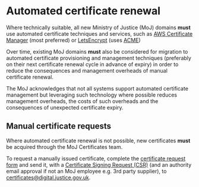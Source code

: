 # Automated certificate renewal

Where technically suitable, all new Ministry of Justice \(MoJ\) domains **must** use automated certificate techniques and services, such as [AWS Certificate Manager](https://aws.amazon.com/certificate-manager/) \(most preferred\) or [LetsEncrypt](https://letsencrypt.org/) \(uses [ACME](https://en.wikipedia.org/wiki/Automated_Certificate_Management_Environment)\)

Over time, existing MoJ domains **must** also be considered for migration to automated certificate provisioning and management techniques \(preferably on their next certificate renewal cycle in advance of expiry\) in order to reduce the consequences and management overheads of manual certificate renewal.

The MoJ acknowledges that not all systems support automated certificate management but leveraging such technology where possible reduces management overheads, the costs of such overheads and the consequences of unexpected certificate expiry.

## Manual certificate requests

Where automated certificate renewal is not possible, new certificates **must** be acquired through the MoJ Certificates team.

To request a manually issued certificate, complete the [certificate request form](https://docs.google.com/document/d/14XbWoudZd-t4-J3mDBcrAeafAbqxwvdkV-u3Zf8eLOs/edit?usp=sharing) and send it, with a [Certificate Signing Request \(CSR\)](https://docs.gandi.net/en/ssl/common_operations/csr.html#generate-csr) \(and an authority email approval if not an MoJ employee e.g. 3rd party supplier\), to [certificates@digital.justice.gov.uk](mailto:certificates@digital.justice.gov.uk).

